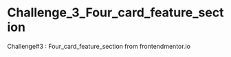 # Challenge_3_Four_card_feature_section
Challenge#3 : Four_card_feature_section  from frontendmentor.io 
